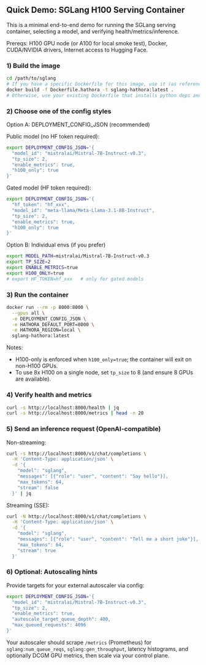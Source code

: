 ## Quick Demo: SGLang H100 Serving Container

This is a minimal end-to-end demo for running the SGLang serving container, selecting a model, and verifying health/metrics/inference.

Prereqs: H100 GPU node (or A100 for local smoke test), Docker, CUDA/NVIDIA drivers, Internet access to Hugging Face.

### 1) Build the image

```bash
cd /path/to/sglang
# If you have a specific Dockerfile for this image, use it (as referenced elsewhere):
docker build -f Dockerfile.hathora -t sglang-hathora:latest .
# Otherwise, use your existing Dockerfile that installs python deps and copies entrypoint.sh + serve_hathora.py
```

### 2) Choose one of the config styles

Option A: DEPLOYMENT_CONFIG_JSON (recommended)

Public model (no HF token required):
```bash
export DEPLOYMENT_CONFIG_JSON='{
  "model_id": "mistralai/Mistral-7B-Instruct-v0.3",
  "tp_size": 2,
  "enable_metrics": true,
  "h100_only": true
}'
```

Gated model (HF token required):
```bash
export DEPLOYMENT_CONFIG_JSON='{
  "hf_token": "hf_xxx",
  "model_id": "meta-llama/Meta-Llama-3.1-8B-Instruct",
  "tp_size": 2,
  "enable_metrics": true,
  "h100_only": true
}'
```

Option B: Individual envs (if you prefer)
```bash
export MODEL_PATH=mistralai/Mistral-7B-Instruct-v0.3
export TP_SIZE=2
export ENABLE_METRICS=true
export H100_ONLY=true
# export HF_TOKEN=hf_xxx   # only for gated models
```

### 3) Run the container

```bash
docker run --rm -p 8000:8000 \
  --gpus all \
  -e DEPLOYMENT_CONFIG_JSON \
  -e HATHORA_DEFAULT_PORT=8000 \
  -e HATHORA_REGION=local \
  sglang-hathora:latest
```

Notes:
- H100-only is enforced when `h100_only=true`; the container will exit on non-H100 GPUs.
- To use 8x H100 on a single node, set `tp_size` to 8 (and ensure 8 GPUs are available).

### 4) Verify health and metrics

```bash
curl -s http://localhost:8000/health | jq
curl -s http://localhost:8000/metrics | head -n 20
```

### 5) Send an inference request (OpenAI-compatible)

Non-streaming:
```bash
curl -s http://localhost:8000/v1/chat/completions \
  -H 'Content-Type: application/json' \
  -d '{
    "model": "sglang",
    "messages": [{"role": "user", "content": "Say hello"}],
    "max_tokens": 64,
    "stream": false
  }' | jq
```

Streaming (SSE):
```bash
curl -N http://localhost:8000/v1/chat/completions \
  -H 'Content-Type: application/json' \
  -d '{
    "model": "sglang",
    "messages": [{"role": "user", "content": "Tell me a short joke"}],
    "max_tokens": 64,
    "stream": true
  }'
```

### 6) Optional: Autoscaling hints

Provide targets for your external autoscaler via config:
```bash
export DEPLOYMENT_CONFIG_JSON='{
  "model_id": "mistralai/Mistral-7B-Instruct-v0.3",
  "tp_size": 2,
  "enable_metrics": true,
  "autoscale_target_queue_depth": 400,
  "max_queued_requests": 4096
}'
```

Your autoscaler should scrape `/metrics` (Prometheus) for `sglang:num_queue_reqs`, `sglang:gen_throughput`, latency histograms, and optionally DCGM GPU metrics, then scale via your control plane.


